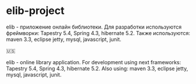 # elib-project
elib - приложение онлайн библиотеки. Для разработки используются фреймворки: Tapestry 5.4, Spring 4.3, hibernate 5.2. Также используются: maven 3.3, eclipse jetty, mysql, javascript, junit.

:us:

elib - online library application. For development using next frameworks: Tapestry 5.4, Spring 4.3, hibernate 5.2. Also using: maven 3.3, eclipse jetty, mysql, javascript, junit.
